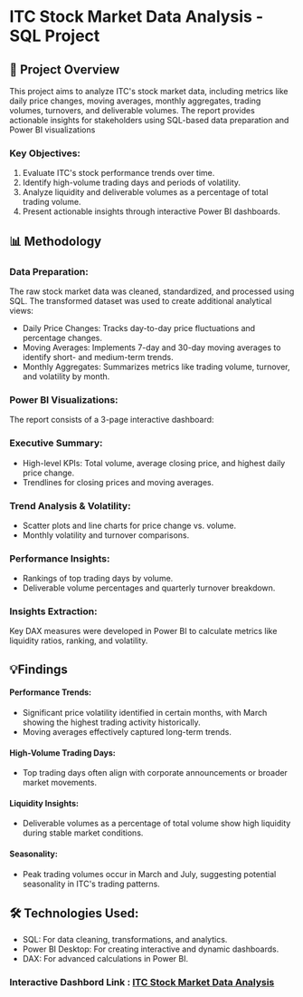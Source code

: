 # ITC Stock Market Data Analysis - SQL Project
## 🎯 Project Overview
This project aims to analyze ITC's stock market data, including metrics like daily price changes, moving averages, monthly aggregates, trading volumes, turnovers, and deliverable volumes. The report provides actionable insights for stakeholders using SQL-based data preparation and Power BI visualizations

### Key Objectives:
1. Evaluate ITC's stock performance trends over time.
2. Identify high-volume trading days and periods of volatility.
3. Analyze liquidity and deliverable volumes as a percentage of total trading volume.
4. Present actionable insights through interactive Power BI dashboards.

## 📊 Methodology
### Data Preparation:
The raw stock market data was cleaned, standardized, and processed using SQL. The transformed dataset was used to create additional analytical views:

* Daily Price Changes: Tracks day-to-day price fluctuations and percentage changes.
* Moving Averages: Implements 7-day and 30-day moving averages to identify short- and medium-term trends.
* Monthly Aggregates: Summarizes metrics like trading volume, turnover, and volatility by month.

### Power BI Visualizations:
The report consists of a 3-page interactive dashboard:

### Executive Summary:
* High-level KPIs:  Total volume, average closing price, and highest daily price change.
* Trendlines for closing prices and moving averages.
### Trend Analysis & Volatility:
* Scatter plots and line charts for price change vs. volume.
* Monthly volatility and turnover comparisons.
### Performance Insights:
* Rankings of top trading days by volume.
* Deliverable volume percentages and quarterly turnover breakdown.
### Insights Extraction:
Key DAX measures were developed in Power BI to calculate metrics like liquidity ratios, ranking, and volatility.

## 💡Findings
#### Performance Trends:
* Significant price volatility identified in certain months, with March showing the highest trading activity historically.
* Moving averages effectively captured long-term trends.
#### High-Volume Trading Days:
* Top trading days often align with corporate announcements or broader market movements.
#### Liquidity Insights:
* Deliverable volumes as a percentage of total volume show high liquidity during stable market conditions.
#### Seasonality:
* Peak trading volumes occur in March and July, suggesting potential seasonality in ITC's trading patterns.
## 🛠 Technologies Used:
* SQL: For data cleaning, transformations, and analytics.
* Power BI Desktop: For creating interactive and dynamic dashboards.
* DAX: For advanced calculations in Power BI.
 ### Interactive Dashbord Link : [ITC Stock Market Data Analysis](https://app.powerbi.com/view?r=eyJrIjoiMTk1OTdlZGQtYjM2Mi00YjJjLTgwYmEtN2Y2OTcwMjk0ZDc2IiwidCI6IjEyMzM5ZGVkLTZmZjctNDE5ZS04MjA2LWFmNTA2NzUyMmYxYyJ9)

